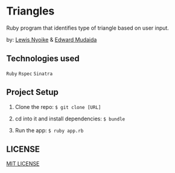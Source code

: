 # Triangles

Ruby program that identifies type of triangle based on user input.

by: [Lewis Nyoike](https://github.com/Luey-Ny0ike) & [Edward Mudaida](edwardmudaida.github.io)

## Technologies used

`Ruby` `Rspec` `Sinatra`

## Project Setup

1. Clone the repo: `$ git clone [URL]`

2. cd into it and install dependencies: `$ bundle`

3. Run the app: `$ ruby app.rb`

## LICENSE

[MIT LICENSE](https://github.com/Luey-Ny0ike/Triangles/blob/master/LICENSE)
